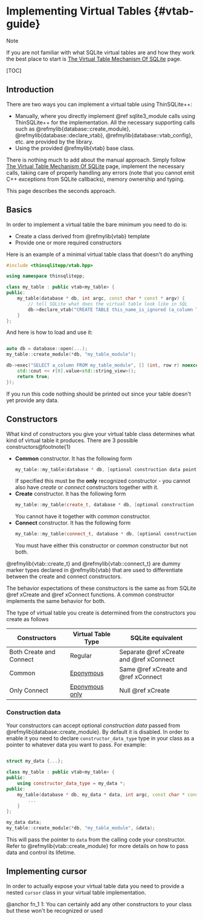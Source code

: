 # Implementing Virtual Tables  {#vtab-guide}

> [!note]
> If you are not familiar with what SQLite virtual tables are and how they work 
> the best place to start is [The Virtual Table Mechanism Of SQLite](https://www.sqlite.org/vtab.html)
> page. 

[TOC]

## Introduction

There are two ways you can implement a virtual table using ThinSQLite++:
- Manually, where you directly implement @ref sqlite3_module calls using ThinSQLite++ for the implementation.
All the necessary supporting calls such as @refmylib{database::create_module}, @refmylib{database::declare_vtab},
@refmylib{database::vtab_config}, etc. are provided by the library.
- Using the provided @refmylib{vtab} base class.

There is nothing much to add about the manual approach. Simply follow [The Virtual Table Mechanism Of SQLite](https://www.sqlite.org/vtab.html)
page, implement the necessary calls, taking care of properly handling any errors (note that you cannot emit C++ exceptions from SQLite callbacks),
memory ownership and typing.

This page describes the seconds approach.

## Basics

In order to implement a virtual table the bare minimum you need to do is:

- Create a class derived from @refmylib{vtab} template
- Provide one or more required constructors

Here is an example of a minimal virtual table class that doesn't do anything

```cpp
#include <thinsqlitepp/vtab.hpp>

using namespace thinsqlitepp;

class my_table : public vtab<my_table> {
public:
    my_table(database * db, int argc, const char * const * argv) {
        // tell SQLite what does the virtual table look like in SQL
        db->declare_vtab("CREATE TABLE this_name_is_ignored (a_column TEXT)");
    }
};
```

And here is how to load and use it:

```cpp

auto db = database::open(...);
my_table::create_module(*db, "my_table_module");

db->exec("SELECT a_column FROM my_table_module", [] (int, row r) noexcept {
    std::cout << r[0].value<std::string_view>();
    return true;
});
```

If you run this code nothing should be printed out since your table doesn't yet provide any data.

## Constructors

What kind of constructors you give your virtual table class determines what kind of virtual table
it produces. There are 3 possible constructors@footnote{1}

- **Common** constructor. It has the following form
  ```cpp
  my_table::my_table(database * db, [optional construction data pointer,] int argc, const char * const * argv)
  ```
  If specified this must be the **only** recognized constructor - you cannot also have *create* or *connect* constructors
  together with it.
- **Create** constructor. It has the following form
  ```cpp
  my_table::my_table(create_t, database * db, [optional construction data pointer,] int argc, const char * const * argv)
  ```
  You cannot have it together with *common* constructor. 
- **Connect** constructor. It has the following form
  ```cpp
  my_table::my_table(connect_t, database * db, [optional construction data pointer,] int argc, const char * const * argv)
  ```
  You must have either this constructor or *common* constructor but not both.

@refmylib{vtab::create_t} and @refmylib{vtab::connect_t} are dummy marker types declared in @refmylib{vtab} that are used
to differentiate between the create and connect constructors.

The behavior expectations of these constructors is the same as from SQLite @ref xCreate and @ref xConnect functions.
A common constructor implements the same behavior for both.

The type of virtual table you create is determined from the constructors you create as follows

| Constructors            |  Virtual Table Type | SQLite equivalent
|-------------------------|---------------------|-------------------
| Both Create and Connect | Regular             | Separate @ref xCreate and @ref xConnect
| Common                  | [Eponymous](https://www.sqlite.org/vtab.html#epovtab)  | Same @ref xCreate and @ref xConnect
| Only Connect            | [Eponymous only](https://www.sqlite.org/vtab.html#eponymous_only_virtual_tables) | Null @ref xCreate

### Construction data

Your constructors can accept optional _construction data_ passed from @refmylib{database::create_module}. By default it is disabled.
In order to enable it you need to declare `constructor_data_type` type in your class as a pointer to whatever data you want to pass.
For example:

```cpp

struct my_data {...};

class my_table : public vtab<my_table> {
public:
    using constructor_data_type = my_data *;
public:
    my_table(database * db, my_data * data, int argc, const char * const * argv) {
        ...
    }
};

my_data data;
my_table::create_module(*db, "my_table_module", &data);

```

This will pass the pointer to `data` from the calling code your constructor. Refer to @refmylib{vtab::create_module}
for more details on how to pass data and control its lifetime.

## Implementing cursor

In order to actually expose your virtual table data you need to provide a nested `cursor` class in your virtual 
table implementation.

@anchor fn_1 1: You can certainly add any other constructors to your class but these won't be recognized or used


